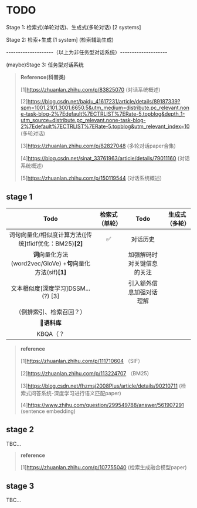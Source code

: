 # TODO

Stage 1: 检索式(单轮对话)、生成式(多轮对话) [2 systems]

Stage 2: 检索+生成 [1 system] (检索辅助生成)

--------------------（以上为非任务型对话系统）--------------------

(maybe)Stage 3: 任务型对话系统

> **Reference(科普类)**
>
> [1]https://zhuanlan.zhihu.com/p/83825070 (对话系统概述)
>
> [2]https://blog.csdn.net/baidu_41617231/article/details/89187339?spm=1001.2101.3001.6650.5&utm_medium=distribute.pc_relevant.none-task-blog-2%7Edefault%7ECTRLIST%7ERate-5.topblog&depth_1-utm_source=distribute.pc_relevant.none-task-blog-2%7Edefault%7ECTRLIST%7ERate-5.topblog&utm_relevant_index=10 (多轮对话)
>
> [3]https://zhuanlan.zhihu.com/p/82827048 (多轮对话paper合集)
>
> [4]https://blog.csdn.net/sinat_33761963/article/details/79011160 (对话系统概述)
>
> [5]https://zhuanlan.zhihu.com/p/150119544 (对话系统概述)

## stage 1

|                             Todo                             | 检索式（单轮） |            Todo            | 生成式（多轮） |
| :----------------------------------------------------------: | :------------: | :------------------------: | :------------: |
| 词句向量化/相似度计算方法([传统]tfidf优化：BM25)**[2]**  |     ✅           |          对话历史          |                |
| **词**向量化方法(word2vec/GloVe) +**句**向量化方法(sif)**[1]** |                | 加强解码时对关键信息的关注 |                |
|            文本相似度[深度学习]DSSM...(?) [3]            |                |  引入额外信息加强对话理解  |                |
|                   （倒排索引、检索召回？）                   |                |                            |                |
|                         🌟**语料库**                          |                |                            |                |
|                           KBQA（？                           |                |                            |                |

> **reference**
>
> [1]https://zhuanlan.zhihu.com/p/111710604 （SIF）
>
> [2]https://zhuanlan.zhihu.com/p/113224707 （BM25）
>
> [3]https://blog.csdn.net/fhzmsj2008Plus/article/details/90210711 (检索式问答系统-深度学习进行语义匹配paper)
>
> [4]https://www.zhihu.com/question/299549788/answer/561907291 (sentence embedding)

## stage 2

TBC...

> **reference**
>
> [1]https://zhuanlan.zhihu.com/p/107755040 (检索生成融合模型paper)

## stage 3

TBC...

